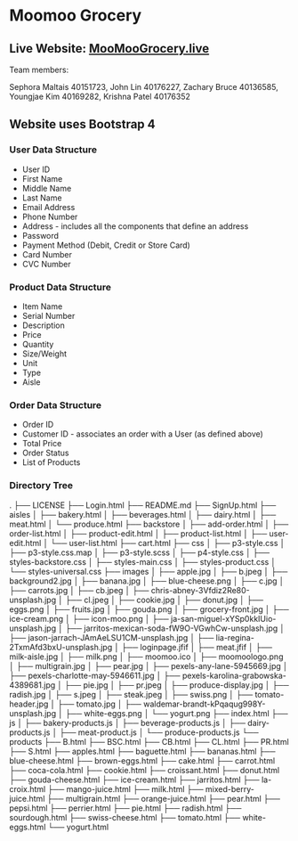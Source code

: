 # Moomoo Grocery

## Live Website: [MooMooGrocery.live](https://www.moomoogrocery.live/)

Team members:

Sephora Maltais 40151723,
John Lin 40176227,
Zachary Bruce 40136585,
Youngjae Kim 40169282,
Krishna Patel 40176352

## Website uses Bootstrap 4

### User Data Structure

- User ID
- First Name
- Middle Name
- Last Name
- Email Address
- Phone Number
- Address - includes all the components that define an address
- Password
- Payment Method (Debit, Credit or Store Card)
- Card Number
- CVC Number

### Product Data Structure

- Item Name
- Serial Number
- Description
- Price
- Quantity
- Size/Weight
- Unit
- Type
- Aisle

### Order Data Structure

- Order ID
- Customer ID - associates an order with a User (as defined above)
- Total Price
- Order Status
- List of Products

### Directory Tree

.
├── LICENSE
├── Login.html
├── README.md
├── SignUp.html
├── aisles
│ ├── bakery.html
│ ├── beverages.html
│ ├── dairy.html
│ ├── meat.html
│ └── produce.html
├── backstore
│ ├── add-order.html
│ ├── order-list.html
│ ├── product-edit.html
│ ├── product-list.html
│ ├── user-edit.html
│ └── user-list.html
├── cart.html
├── css
│ ├── p3-style.css
│ ├── p3-style.css.map
│ ├── p3-style.scss
│ ├── p4-style.css
│ ├── styles-backstore.css
│ ├── styles-main.css
│ ├── styles-product.css
│ └── styles-universal.css
├── images
│ ├── apple.jpg
│ ├── b.jpeg
│ ├── background2.jpg
│ ├── banana.jpg
│ ├── blue-cheese.png
│ ├── c.jpg
│ ├── carrots.jpg
│ ├── cb.jpeg
│ ├── chris-abney-3Vfdiz2Re80-unsplash.jpg
│ ├── cl.jpeg
│ ├── cookie.jpg
│ ├── donut.jpg
│ ├── eggs.png
│ ├── fruits.jpg
│ ├── gouda.png
│ ├── grocery-front.jpg
│ ├── ice-cream.png
│ ├── icon-moo.png
│ ├── ja-san-miguel-xYSp0kkIUio-unsplash.jpg
│ ├── jarritos-mexican-soda-fW9O-VGwhCw-unsplash.jpg
│ ├── jason-jarrach-JAmAeLSU1CM-unsplash.jpg
│ ├── lia-regina-2TxmAfd3bxU-unsplash.jpg
│ ├── loginpage.jfif
│ ├── meat.jfif
│ ├── milk-aisle.jpg
│ ├── milk.png
│ ├── moomoo.ico
│ ├── moomoologo.png
│ ├── multigrain.jpg
│ ├── pear.jpg
│ ├── pexels-any-lane-5945669.jpg
│ ├── pexels-charlotte-may-5946611.jpg
│ ├── pexels-karolina-grabowska-4389681.jpg
│ ├── pie.jpg
│ ├── pr.jpeg
│ ├── produce-display.jpg
│ ├── radish.jpg
│ ├── s.jpeg
│ ├── steak.jpeg
│ ├── swiss.png
│ ├── tomato-header.jpg
│ ├── tomato.jpg
│ ├── waldemar-brandt-kPqaqug998Y-unsplash.jpg
│ ├── white-eggs.png
│ └── yogurt.png
├── index.html
├── js
│ ├── bakery-products.js
│ ├── beverage-products.js
│ ├── dairy-products.js
│ ├── meat-product.js
│ └── produce-products.js
└── products
├── B.html
├── BSC.html
├── CB.html
├── CL.html
├── PR.html
├── S.html
├── apples.html
├── baguette.html
├── bananas.html
├── blue-cheese.html
├── brown-eggs.html
├── cake.html
├── carrot.html
├── coca-cola.html
├── cookie.html
├── croissant.html
├── donut.html
├── gouda-cheese.html
├── ice-cream.html
├── jarritos.html
├── la-croix.html
├── mango-juice.html
├── milk.html
├── mixed-berry-juice.html
├── multigrain.html
├── orange-juice.html
├── pear.html
├── pepsi.html
├── perrier.html
├── pie.html
├── radish.html
├── sourdough.html
├── swiss-cheese.html
├── tomato.html
├── white-eggs.html
└── yogurt.html
